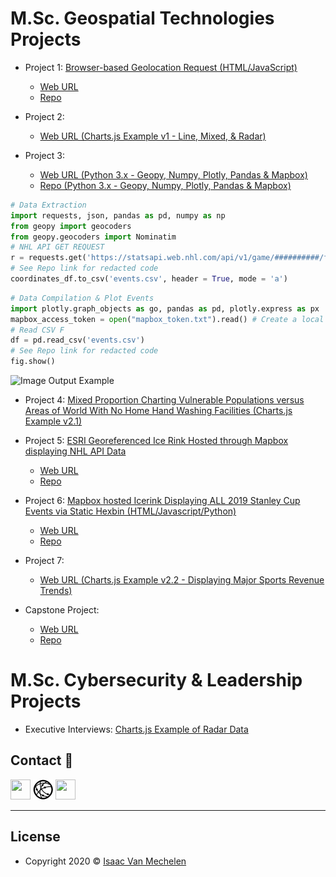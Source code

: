 # M.Sc. Geospatial Technologies Projects

- Project 1: <a href="https://geospatial.is/single-project1.html" target="_blank"/> Browser-based Geolocation Request (HTML/JavaScript)</a>
  - <a href="https://webapp.geospatial.is" target="_blank"/> Web URL</a>
  - <a href="https://github.com/vanmeciv/webapp" target="_blank"/> Repo </a>

- Project 2: 
  - <a href="https://geospatial.is/single-project2.html" target="_blank"/> Web URL (Charts.js Example v1 - Line, Mixed, & Radar) </a>

- Project 3: 
  - <a href="https://geospatial.is/single-project3.html" target="_blank"/> Web URL (Python 3.x - Geopy, Numpy, Plotly, Pandas & Mapbox) </a>
  - <a href="https://github.com/vanmeciv/icerinks/blob/master/dynamic/py/mapbox_icerink.ipynb" target="_blank"/> Repo  (Python 3.x - Geopy, Numpy, Plotly, Pandas & Mapbox) </a>
```python
# Data Extraction
import requests, json, pandas as pd, numpy as np
from geopy import geocoders
from geopy.geocoders import Nominatim
# NHL API GET REQUEST
r = requests.get('https://statsapi.web.nhl.com/api/v1/game/##########/feed/live')
# See Repo link for redacted code
coordinates_df.to_csv('events.csv', header = True, mode = 'a')
```
```python
# Data Compilation & Plot Events
import plotly.graph_objects as go, pandas as pd, plotly.express as px
mapbox_access_token = open("mapbox_token.txt").read() # Create a local file with mapbox token
# Read CSV F
df = pd.read_csv('events.csv')
# See Repo link for redacted code
fig.show()
```
<img src="https://geospatial.is/img/project3-background3.jpg" alt="Image Output Example" width=40% height=40%>

- Project 4: <a href="https://geospatial.is/single-project4.html" target="_blank"/> Mixed Proportion Charting Vulnerable Populations versus Areas of World With No Home Hand Washing Facilities (Charts.js Example v2.1)</a>

- Project 5: <a href="https://geospatial.is/single-project5.html" target="_blank"/> ESRI Georeferenced Ice Rink Hosted through Mapbox displaying NHL API Data</a>
  - <a href="https://hockeyrink.geospatial.is/dynamic/" target="_blank"/> Web URL</a>
  - <a href="https://github.com/vanmeciv/icerinks" target="_blank"/> Repo </a>

- Project 6: <a href="https://geospatial.is/single-project6.html" target="_blank"/> Mapbox hosted Icerink Displaying ALL 2019 Stanley Cup Events via Static Hexbin (HTML/Javascript/Python)</a>
  - <a href="https://hockeyrink.geospatial.is/hexbin/" target="_blank"/> Web URL</a>
  - <a href="https://github.com/vanmeciv/icerinks/tree/master/hexbin" target="_blank"/> Repo </a>

- Project 7:
  - <a href="https://geospatial.is/single-project7.html" target="_blank"/> Web URL (Charts.js Example v2.2 - Displaying Major Sports Revenue Trends)</a>

- Capstone Project: 
  - <a href="https://geospatial.is/single-project_capstone.html" target="_blank"/> Web URL</a>
  - <a href="https://github.com/vanmeciv/icerinks/tree/master/finals" target="_blank"/> Repo </a>

# M.Sc. Cybersecurity & Leadership Projects

- Executive Interviews: <a href="https://charts.geospatial.is/" target="_blank"/> Charts.js Example of Radar Data</a>

## Contact :speech_balloon:

<a href="https://www.linkedin.com/in/isaac-vanmechelen/" target="_blank" title="My LinkedIn Profile"><img height="32" width="32" src="https://cdn.jsdelivr.net/npm/simple-icons@v3/icons/linkedin.svg" /></a>
<a href="https://geospatial.is" target="_blank" title="My Website"><img height="32" width="32" src="https://raw.githubusercontent.com/vanmeciv/Portfolio/master/img/favicon/favicon-32x32.png" /></a>
<a href="https://geospatial.is/Resume_Van%20Mechelen_uw.pdf" target="_blank" title="My Resume"><img height="32" width="32" src="http://simpleicons.org/icons/adobeacrobatreader.svg" /></a>

---

## License

- Copyright 2020 © <a href="https://geospatial.is" target="_blank">Isaac Van Mechelen</a>
